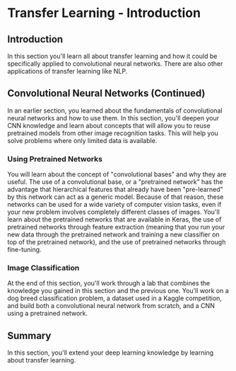 # Transfer Learning - Introduction

## Introduction

In this section you'll learn all about transfer learning and how it could be specifically applied to convolutional neural networks. There are also other applications of transfer learning like NLP.


## Convolutional Neural Networks (Continued)

In an earlier section, you learned about the fundamentals of convolutional neural networks and how to use them. In this section, you'll deepen your CNN knowledge and learn about concepts that will allow you to reuse pretrained models from other image recognition tasks. This will help you solve problems where only limited data is available.

### Using Pretrained Networks

You will learn about the concept of "convolutional bases" and why they are useful. The use of a convolutional base, or a "pretrained network" has the advantage that hierarchical features that already have been "pre-learned" by this network can act as a generic model. Because of that reason, these networks can be used for a wide variety of computer vision tasks, even if your new problem involves completely different classes of images. You'll learn about the pretrained networks that are available in Keras, the use of pretrained networks through feature extraction (meaning that you run your new data through the pretrained network and training a new classifier on top of the pretrained network), and the use of pretrained networks through fine-tuning.


### Image Classification 

At the end of this section, you'll work through a lab that combines the knowledge you gained in this section and the previous one. You'll work on a dog breed classification problem, a dataset used in a Kaggle competition, and build both a convolutional neural network from scratch, and a CNN using a pretrained network.


## Summary

In this section, you'll extend your deep learning knowledge by learning about transfer learning. 
